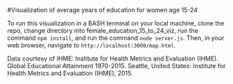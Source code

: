 #Visualization of average years of education for women age 15-24

To run this visualization in a BASH terminal on your local machine, clone the repo, change directory into female_education_15_to_24_viz, run the command `npm install`, and run the command `node server.js`.  Then, in your web browser, navigate to `http://localhost:3000/map.html`.

Data courtesy of IHME:
Institute for Health Metrics and Evaluation (IHME). Global Educational Attainment 1970-2015. Seattle, United States: Institute for Health Metrics and Evaluation (IHME), 2015.
